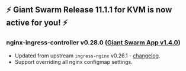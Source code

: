 ## :zap: Giant Swarm Release 11.1.1 for KVM is now active for you! :zap:

### nginx-ingress-controller v0.28.0 ([Giant Swarm App v1.4.0](https://github.com/giantswarm/nginx-ingress-controller-app/blob/master/CHANGELOG.md#v140-2020-02-10))

- Updated from upstream `ingress-nginx` v0.26.1 - [changelog](https://github.com/kubernetes/ingress-nginx/releases/tag/nginx-0.28.0).
- Support overriding all nginx configmap settings.
